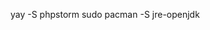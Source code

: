 <!-- yay -S intellij-idea-ultimate-edition-jre phpstorm  -->
yay -S phpstorm
sudo pacman -S jre-openjdk
